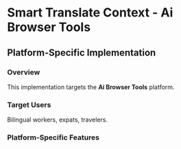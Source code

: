 # Smart Translate Context - Ai Browser Tools

## Platform-Specific Implementation

### Overview
This implementation targets the **Ai Browser Tools** platform.

### Target Users
Bilingual workers, expats, travelers.

### Platform-Specific Features
